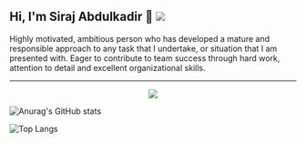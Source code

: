 ## Hi, I'm Siraj Abdulkadir 👋  ![](https://komarev.com/ghpvc/?username=Siraj-Abdulkadir)
Highly motivated, ambitious person who has developed a mature and responsible approach to any
task that I undertake, or situation that I am presented with.
Eager to contribute to team success
through hard work, attention to detail and excellent organizational skills.
<hr/>

<p align="center">
  <a href="https://skillicons.dev">
    <img src="https://skillicons.dev/icons?i=javascript,git,html,css,nodejs,bootstrap,npm,react,figma,python" />
  </a>
</p>


![Anurag's GitHub stats](https://github-readme-stats.vercel.app/api?username=Siraj-Abdulkadir&show_icons=true&theme=radical)


![Top Langs](https://github-readme-stats.vercel.app/api/top-langs/?username=Siraj-Abdulkadir&layout=compact)

